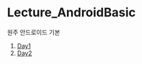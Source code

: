 # Lecture_AndroidBasic
원주 안드로이드 기본


1. [Day1](week1/README.md#Day1)
1. [Day2](week1/README.md#Day2)
